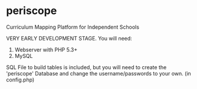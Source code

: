 periscope
=========

Curriculum Mapping Platform for Independent Schools

VERY EARLY DEVELOPMENT STAGE. You will need:

1. Webserver with PHP 5.3+
2. MySQL

SQL File to build tables is included, but you will need to create the 'periscope' Database and change the username/passwords to your own. (in config.php)

